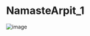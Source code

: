 # NamasteArpit_1

![image](https://github.com/user-attachments/assets/034f52fd-6b57-499c-ac5a-4451032b20ef)
